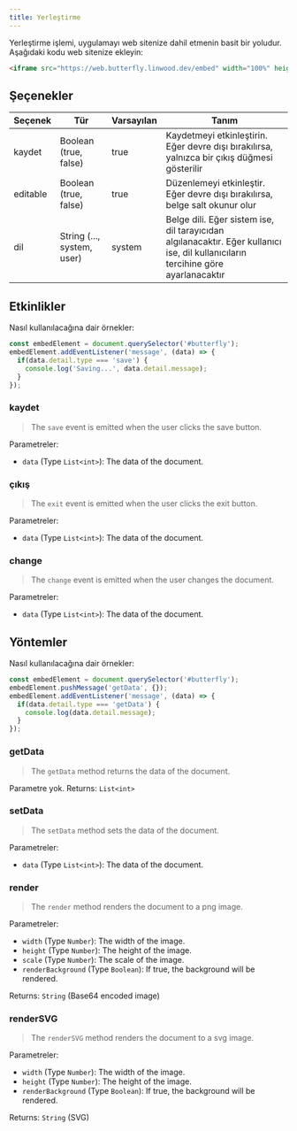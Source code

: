 ```yaml
---
title: Yerleştirme
---
```


Yerleştirme işlemi, uygulamayı web sitenize dahil etmenin basit bir yoludur.
Aşağıdaki kodu web sitenize ekleyin:

```html
<iframe src="https://web.butterfly.linwood.dev/embed" width="100%" height="500px" allowtransparency="true"></iframe>
```

## Şeçenekler

| Seçenek  | Tür                                                                                           | Varsayılan | Tanım                                                                                                                                                             |
| -------- | --------------------------------------------------------------------------------------------- | ---------- | ----------------------------------------------------------------------------------------------------------------------------------------------------------------- |
| kaydet   | Boolean (true, false)                                                      | true       | Kaydetmeyi etkinleştirin. Eğer devre dışı bırakılırsa, yalnızca bir çıkış düğmesi gösterilir                                                      |
| editable | Boolean (true, false)                                                      | true       | Düzenlemeyi etkinleştir. Eğer devre dışı bırakılırsa, belge salt okunur olur                                                                      |
| dil      | String (..., system, user) | system     | Belge dili. Eğer sistem ise, dil tarayıcıdan algılanacaktır. Eğer kullanıcı ise, dil kullanıcıların tercihine göre ayarlanacaktır |

## Etkinlikler

Nasıl kullanılacağına dair örnekler:

```javascript
const embedElement = document.querySelector('#butterfly');
embedElement.addEventListener('message', (data) => {
  if(data.detail.type === 'save') {
    console.log('Saving...', data.detail.message);
  }
});
```

### kaydet

> The `save` event is emitted when the user clicks the save button.

Parametreler:

- `data` (Type `List<int>`): The data of the document.

### çıkış

> The `exit` event is emitted when the user clicks the exit button.

Parametreler:

- `data` (Type `List<int>`): The data of the document.

### change

> The `change` event is emitted when the user changes the document.

Parametreler:

- `data` (Type `List<int>`): The data of the document.

## Yöntemler

Nasıl kullanılacağına dair örnekler:

```javascript
const embedElement = document.querySelector('#butterfly');
embedElement.pushMessage('getData', {});
embedElement.addEventListener('message', (data) => {
  if(data.detail.type === 'getData') {
    console.log(data.detail.message);
  }
});
```

### getData

> The `getData` method returns the data of the document.

Parametre yok.
Returns: `List<int>`

### setData

> The `setData` method sets the data of the document.

Parametreler:

- `data` (Type `List<int>`): The data of the document.

### render

> The `render` method renders the document to a png image.

Parametreler:

- `width` (Type `Number`): The width of the image.
- `height` (Type `Number`): The height of the image.
- `scale` (Type `Number`): The scale of the image.
- `renderBackground` (Type `Boolean`): If true, the background will be rendered.

Returns: `String` (Base64 encoded image)

### renderSVG

> The `renderSVG` method renders the document to a svg image.

Parametreler:

- `width` (Type `Number`): The width of the image.
- `height` (Type `Number`): The height of the image.
- `renderBackground` (Type `Boolean`): If true, the background will be rendered.

Returns: `String` (SVG)
